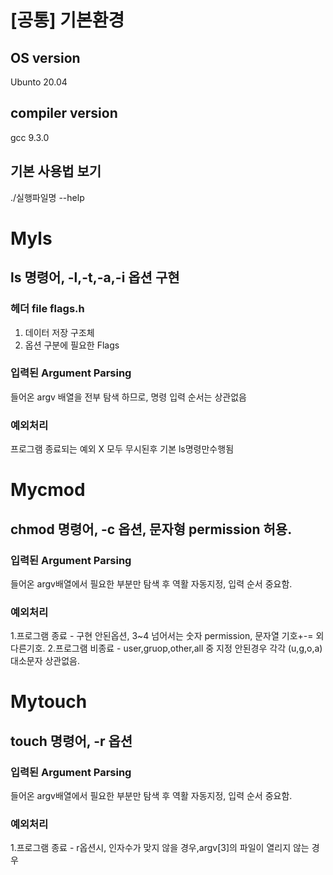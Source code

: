 # [공통] 기본환경
## OS version
Ubunto 20.04
## compiler version
gcc 9.3.0
## 기본 사용법 보기
./실행파일명 --help

# Myls
## ls 명령어, -l,-t,-a,-i 옵션 구현
### 헤더 file flags.h
1. 데이터 저장 구조체 
2. 옵션 구분에 필요한 Flags
### 입력된 Argument Parsing 
들어온 argv 배열을 전부 탐색 하므로, 명령 입력 순서는 상관없음
### 예외처리
프로그램 종료되는 예외 X 모두 무시된후 기본 ls명령만수행됨 

# Mycmod
## chmod 명령어, -c 옵션, 문자형 permission 허용.

### 입력된 Argument Parsing 
들어온 argv배열에서 필요한 부분만 탐색 후 역활 자동지정, 입력 순서 중요함.
### 예외처리
1.프로그램 종료 - 구현 안된옵션, 3~4 넘어서는 숫자 permission, 문자열 기호+-= 외 다른기호.
2.프로그램 비종료 - user,gruop,other,all 중 지정 안된경우 각각 (u,g,o,a) 대소문자 상관없음.

# Mytouch
## touch 명령어, -r 옵션

### 입력된 Argument Parsing 
들어온 argv배열에서 필요한 부분만 탐색 후 역활 자동지정, 입력 순서 중요함.
### 예외처리
1.프로그램 종료 - r옵션시, 인자수가 맞지 않을 경우,argv[3]의 파일이 열리지 않는 경우

